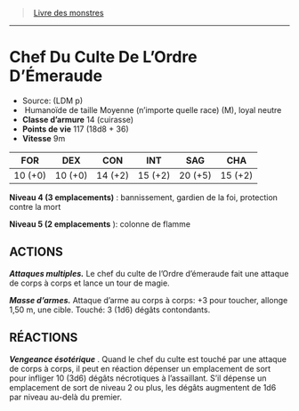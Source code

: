 ﻿> [Livre des monstres](tome_of_beasts.md)

---

# Chef Du Culte De L’Ordre D’Émeraude

- Source: (LDM p)
-  Humanoïde de taille Moyenne (n’importe quelle race) (M), loyal neutre
- **Classe d’armure** 14 (cuirasse)
- **Points de vie** 117 (18d8 + 36)
- **Vitesse** 9m

|FOR|DEX|CON|INT|SAG|CHA|
|---|---|---|---|---|---|
|10 (+0)|10 (+0)|14 (+2)|15 (+2)|20 (+5)|15 (+2)|

**Niveau 4 (3 emplacements)** : bannissement, gardien de la foi, protection contre la mort

**Niveau 5 (2 emplacements** ): colonne de flamme

## ACTIONS

**_Attaques multiples._** Le chef du culte de l’Ordre d’émeraude fait une attaque de corps à corps et lance un tour de magie.

**_Masse d’armes._** Attaque d’arme au corps à corps: +3 pour toucher, allonge 1,50 m, une cible. Touché: 3 (1d6) dégâts contondants.

## RÉACTIONS

**_Vengeance ésotérique_** . Quand le chef du culte est touché par une attaque de corps à corps, il peut en réaction dépenser un emplacement de sort pour infliger 10 (3d6) dégâts nécrotiques à l’assaillant. S’il dépense un emplacement de sort de niveau 2 ou plus, les dégâts augmentent de 1d6 par niveau au-delà du premier.

